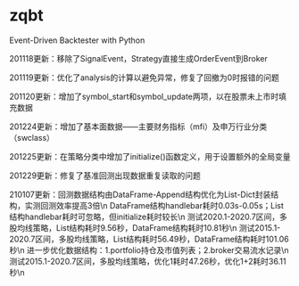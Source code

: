 # zqbt
Event-Driven Backtester with Python

201118更新：移除了SignalEvent，Strategy直接生成OrderEvent到Broker

201119更新：优化了analysis的计算以避免异常，修复了回撤为0时报错的问题

201120更新：增加了symbol_start和symbol_update两项，以在股票未上市时填充数据

201224更新：增加了基本面数据——主要财务指标（mfi）及申万行业分类（swclass）

201225更新：在策略分类中增加了initialize()函数定义，用于设置额外的全局变量

201229更新：修复了基准回测出现数据重复读取的问题

210107更新：回测数据结构由DataFrame-Append结构优化为List-Dict封装结构，实测回测效率提高3倍\n
DataFrame结构handlebar耗时0.03s-0.05s；List结构handlebar耗时可忽略，但initialize耗时较长\n
测试2020.1-2020.7区间，多股均线策略，List结构耗时9.56秒，DataFrame结构耗时10.81秒\n
测试2015.1-2020.7区间，多股均线策略，List结构耗时56.49秒，DataFrame结构耗时101.06秒\n
进一步优化数据结构：1.portfolio持仓及市值列表；2.broker交易流水记录\n
测试2015.1-2020.7区间，多股均线策略，优化1耗时47.26秒，优化1+2耗时36.11秒\n
